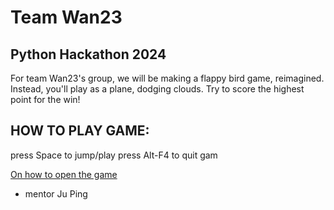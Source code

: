 # Team Wan23
## Python Hackathon 2024

For team Wan23's group, we will be making a flappy bird game, reimagined. Instead, you'll play as a plane, dodging clouds. Try to score the highest point for the win!

## HOW TO PLAY GAME:
press Space to jump/play
press Alt-F4 to quit gam

[On how to open the game](https://github.com/diamondex187/pythonhackathon2024/wiki)


- mentor Ju Ping
